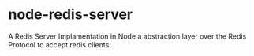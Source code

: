 # node-redis-server
A Redis Server Implamentation in Node a abstraction layer over the Redis Protocol to accept redis clients.
